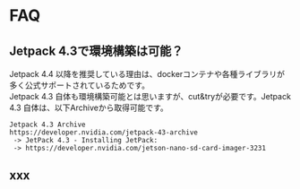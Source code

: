 # FAQ

## Jetpack 4.3で環境構築は可能？

Jetpack 4.4 以降を推奨している理由は、dockerコンテナや各種ライブラリが多く公式サポートされているためです。 <br>
Jetpack 4.3 自体も環境構築可能とは思いますが、cut&tryが必要です。Jetpack 4.3 自体は、以下Archiveから取得可能です。 <br>

```
Jetpack 4.3 Archive
https://developer.nvidia.com/jetpack-43-archive
 -> JetPack 4.3 - Installing JetPack:
 -> https://developer.nvidia.com/jetson-nano-sd-card-imager-3231
```

## xxx

